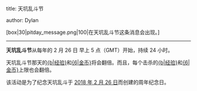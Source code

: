 title: 天坑乱斗节

author: Dylan

[box|30|pitday_message.png|100|在天坑乱斗节这条消息会出现。]

---

**天坑乱斗节**从每年的 2 月 26 日 早上 5 点（GMT）开始，持续 24 小时。

天坑乱斗节那天的[{b|经验}](XP)和[{6|金币}](Gold)将会翻倍。而且，每个击杀的[{b|经验}](XP)和[{6|金币}](Gold)上限也会翻倍。

该活动是为了纪念天坑乱斗于 [2018 年 2 月 26 日](The_Pit_0.1)而创建的周年纪念日。
